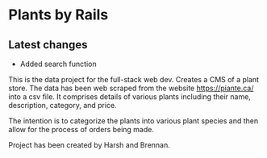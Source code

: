 # Plants by Rails

## Latest changes

- Added search function

This is the data project for the full-stack web dev. Creates a CMS of a plant store.
The data has been web scraped from the website https://piante.ca/ into a csv file.
It comprises details of various plants including their name, description, category, and price.

The intention is to categorize the plants into various plant species and then allow for the process
of orders being made.

Project has been created by Harsh and Brennan.
